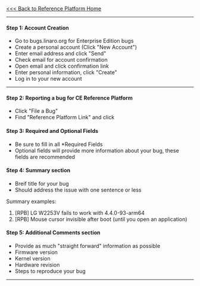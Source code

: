 [<<< Back to Reference Platform Home](https://github.com/96boards/documentation/wiki/Reference-Platform-Home)

***

#### Step 1: Account Creation

- Go to bugs.linaro.org for Enterprise Edition bugs
- Create a personal account (Click "New Account")
- Enter email address and click "Send"
- Check email for account confirmation
- Open email and click confirmation link
- Enter personal information, click "Create"
- Log in to your new account

***

#### Step 2: Reporting a bug for CE Reference Platform

- Click "File a Bug"
- Find "Reference Platform Link" and click

#### Step 3: Required and Optional Fields

- Be sure to fill in all *Required Fields
- Optional fields will provide more information about your bug, these fields are recommended

#### Step 4: Summary section

- Breif title for your bug
- Should address the issue with one sentence or less

Summary examples:

1. [RPB] LG W2253V fails to work with 4.4.0-93-arm64
2. [RPB] Mouse cursor invisible after boot (until you open an application)

#### Step 5: Additional Comments section

- Provide as much "straight forward" information as possible
- Firmware version
- Kernel version
- Hardware revision
- Steps to reproduce your bug


***